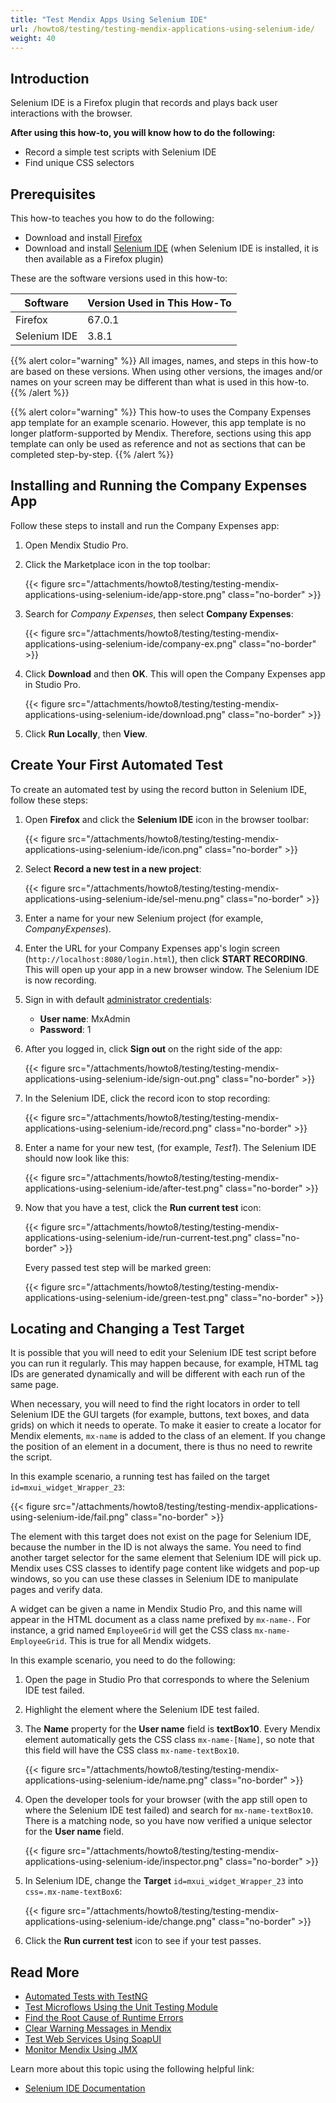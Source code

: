 ```yaml
---
title: "Test Mendix Apps Using Selenium IDE"
url: /howto8/testing/testing-mendix-applications-using-selenium-ide/
weight: 40
---
```


## Introduction

Selenium IDE is a Firefox plugin that records and plays back user interactions with the browser. 

**After using this how-to, you will know how to do the following:**

* Record a simple test scripts with Selenium IDE
* Find unique CSS selectors

## Prerequisites

This how-to teaches you how to do the following:

* Download and install [Firefox](https://www.mozilla.org/nl/firefox/new/)
* Download and install [Selenium IDE](https://addons.mozilla.org/en-US/firefox/addon/selenium-ide/) (when Selenium IDE is installed, it is then available as a Firefox plugin)

These are the software versions used in this how-to:

| Software | Version Used in This How-To |
| --- | --- |
| Firefox | 67.0.1 |
| Selenium IDE | 3.8.1 |

{{% alert color="warning" %}}
All images, names, and steps in this how-to are based on these versions. When using other versions, the images and/or names on your screen may be different than what is used in this how-to.
{{% /alert %}}

{{% alert color="warning" %}}
This how-to uses the Company Expenses app template for an example scenario. However, this app template is no longer platform-supported by Mendix. Therefore, sections using this app template can only be used as reference and not as sections that can be completed step-by-step.
{{% /alert %}}

## Installing and Running the Company Expenses App

Follow these steps to install and run the Company Expenses app:

1. Open Mendix Studio Pro.
2. Click the Marketplace icon in the top toolbar:

    {{< figure src="/attachments/howto8/testing/testing-mendix-applications-using-selenium-ide/app-store.png" class="no-border" >}}

3. Search for *Company Expenses*, then select **Company Expenses**:

    {{< figure src="/attachments/howto8/testing/testing-mendix-applications-using-selenium-ide/company-ex.png" class="no-border" >}}

4. Click **Download** and then **OK**. This will open the Company Expenses app in Studio Pro.

    {{< figure src="/attachments/howto8/testing/testing-mendix-applications-using-selenium-ide/download.png" class="no-border" >}}

5. Click **Run Locally**, then **View**.

## Create Your First Automated Test

To create an automated test by using the record button in Selenium IDE, follow these steps:

1. Open **Firefox** and click the **Selenium IDE** icon in the browser toolbar:

    {{< figure src="/attachments/howto8/testing/testing-mendix-applications-using-selenium-ide/icon.png" class="no-border" >}}

2. Select **Record a new test in a new project**:

    {{< figure src="/attachments/howto8/testing/testing-mendix-applications-using-selenium-ide/sel-menu.png" class="no-border" >}}

3. Enter a name for your new Selenium project (for example, *CompanyExpenses*).
4. Enter the URL for your Company Expenses app's login screen (`http://localhost:8080/login.html`), then click **START RECORDING**. This will open up your app in a new browser window. The Selenium IDE is now recording.
5. Sign in with default [administrator credentials](/refguide8/administrator/#administrator-properties): 
    * **User name**: MxAdmin
    * **Password**: 1

6. After you logged in, click **Sign out** on the right side of the app:

    {{< figure src="/attachments/howto8/testing/testing-mendix-applications-using-selenium-ide/sign-out.png" class="no-border" >}}

7. In the Selenium IDE, click the record icon to stop recording: 

    {{< figure src="/attachments/howto8/testing/testing-mendix-applications-using-selenium-ide/record.png" class="no-border" >}}

8. Enter a name for your new test, (for example, *Test1*). The Selenium IDE should now look like this:

    {{< figure src="/attachments/howto8/testing/testing-mendix-applications-using-selenium-ide/after-test.png" class="no-border" >}}

9. Now that you have a test, click the **Run current test** icon:

    {{< figure src="/attachments/howto8/testing/testing-mendix-applications-using-selenium-ide/run-current-test.png" class="no-border" >}}

    Every passed test step will be marked green:

    {{< figure src="/attachments/howto8/testing/testing-mendix-applications-using-selenium-ide/green-test.png" class="no-border" >}}

## Locating and Changing a Test Target

It is possible that you will need to edit your Selenium IDE test script before you can run it regularly. This may happen because, for example, HTML tag IDs are generated dynamically and will be different with each run of the same page.

When necessary, you will need to find the right locators in order to tell Selenium IDE the GUI targets (for example, buttons, text boxes, and data grids) on which it needs to operate. To make it easier to create a locator for Mendix elements, `mx-name` is added to the class of an element. If you change the position of an element in a document, there is thus no need to rewrite the script.

In this example scenario, a running test has failed on the target `id=mxui_widget_Wrapper_23`:

{{< figure src="/attachments/howto8/testing/testing-mendix-applications-using-selenium-ide/fail.png" class="no-border" >}}

The element with this target does not exist on the page for Selenium IDE, because the number in the ID is not always the same. You need to find another target selector for the same element that Selenium IDE will pick up. Mendix uses CSS classes to identify page content like widgets and pop-up windows, so you can use these classes in Selenium IDE to manipulate pages and verify data. 

A widget can be given a name in Mendix Studio Pro, and this name will appear in the HTML document as a class name prefixed by `mx-name-`. For instance, a grid named `EmployeeGrid` will get the CSS class `mx-name-EmployeeGrid`. This is true for all Mendix widgets.

In this example scenario, you need to do the following:

1. Open the page in Studio Pro that corresponds to where the Selenium IDE test failed.
2. Highlight the element where the Selenium IDE test failed.
3. The **Name** property for the **User name** field is **textBox10**. Every Mendix element automatically gets the CSS class `mx-name-[Name]`, so note that this field will have the CSS class `mx-name-textBox10`.

    {{< figure src="/attachments/howto8/testing/testing-mendix-applications-using-selenium-ide/name.png" class="no-border" >}}

4. Open the developer tools for your browser (with the app still open to where the Selenium IDE test failed) and search for `mx-name-textBox10`. There is a matching node, so you have now verified a unique selector for the **User name** field.

    {{< figure src="/attachments/howto8/testing/testing-mendix-applications-using-selenium-ide/inspector.png" class="no-border" >}}

5. In Selenium IDE, change the **Target** `id=mxui_widget_Wrapper_23` into `css=.mx-name-textBox6`: 

    {{< figure src="/attachments/howto8/testing/testing-mendix-applications-using-selenium-ide/change.png" class="no-border" >}}

6. Click the **Run current test** icon to see if your test passes. 

## Read More

* [Automated Tests with TestNG](/howto8/testing/create-automated-tests-with-testng/)
* [Test Microflows Using the Unit Testing Module](/howto8/testing/testing-microflows-using-the-unittesting-module/)
* [Find the Root Cause of Runtime Errors](/howto8/monitoring-troubleshooting/finding-the-root-cause-of-runtime-errors/)
* [Clear Warning Messages in Mendix](/howto8/monitoring-troubleshooting/clear-warning-messages/)
* [Test Web Services Using SoapUI](/howto8/integration/testing-web-services-using-soapui/)
* [Monitor Mendix Using JMX](/howto8/monitoring-troubleshooting/monitoring-mendix-using-jmx/)

Learn more about this topic using the following helpful link:

* [Selenium IDE Documentation](https://www.selenium.dev/selenium-ide/docs/en/introduction/getting-started)

